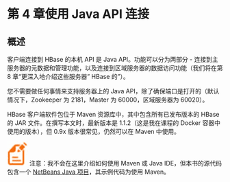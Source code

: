 # 第 4 章使用 Java API 连接

## 概述

客户端连接到 HBase 的本机 API 是 Java API。功能可以分为两部分 - 连接到主服务器的元数据和管理功能，以及连接到区域服务器的数据访问功能（我们将在第 8 章“更深入地介绍这些服务器” HBase 的”）。

您不需要做任何事情来支持服务器上的 Java API，除了确保端口是打开的（默认情况下，Zookeeper 为 2181，Master 为 60000，区域服务器为 60020）。

HBase 客户端软件包位于 Maven 资源库中，其中包含所有已发布版本的 HBase 的 JAR 文件。在撰写本文时，最新版本是 1.1.2（这是我在课程的 Docker 容器中使用的版本），但 0.9x 版本很常见，仍然可以在 Maven 中使用。

![](img/00011.jpeg) 注意：我不会在这里介绍如何使用 Maven 或 Java IDE，但本书的源代码包含一个 [NetBeans Java 项目](https://github.com/sixeyed/hbase-succinctly/tree/master/java)，其示例代码为使用 Maven。